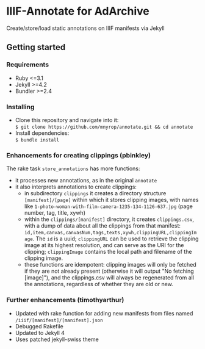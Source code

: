 # IIIF-Annotate for AdArchive

Create/store/load static annotations on IIIF manifests via Jekyll

## Getting started

### Requirements
- Ruby <=3.1
- Jekyll >=4.2
- Bundler >=2.4

### Installing
- Clone this repository and navigate into it:<br>
  `$ git clone https://github.com/mnyrop/annotate.git && cd annotate`
- Install dependencies:<br>
  `$ bundle install`

### Enhancements for creating clippings (pbinkley)

The rake task ```store_annotations``` has more functions:

- it processes new annotations, as in the original ```annotate```
- it also interprets annotations to create clippings:
  - in subdirectory ```clippings``` it creates a directory structure ```[manifest]/[page]```
    within which it stores clipping images, with names like ```1-photo-woman-with-film-camera-1235-134-1126-637.jpg```
    (page number, tag, title, xywh)
  - within the ```clippings/[manifest]``` directory, it creates ```clippings.csv```, with a
    dump of data about all the clippings from that manifest: ```id,item,canvas,canvasNum,tags,texts,xywh,clippingURL,clippingImage```.
    The ```id``` is a uuid; ```clippingURL``` can be used to retrieve the clipping image at its highest resolution,
    and can serve as the URI for the clipping; ```clippingImage``` contains the local path and filename of the clipping image.
  - these functions are idempotent: clipping images will only be fetched if they are not already present
    (otherwise it will output "No fetching [image]"),
    and the clippings.csv will always be regenerated from all the annotations, regardless of whether they are old or new.

### Further enhancements (timothyarthur)
- Updated with rake function for adding new manifests from files named `/iiif/[manifest]/[manifest].json`
- Debugged Rakefile
- Updated to Jekyll 4
- Uses patched jekyll-swiss theme
